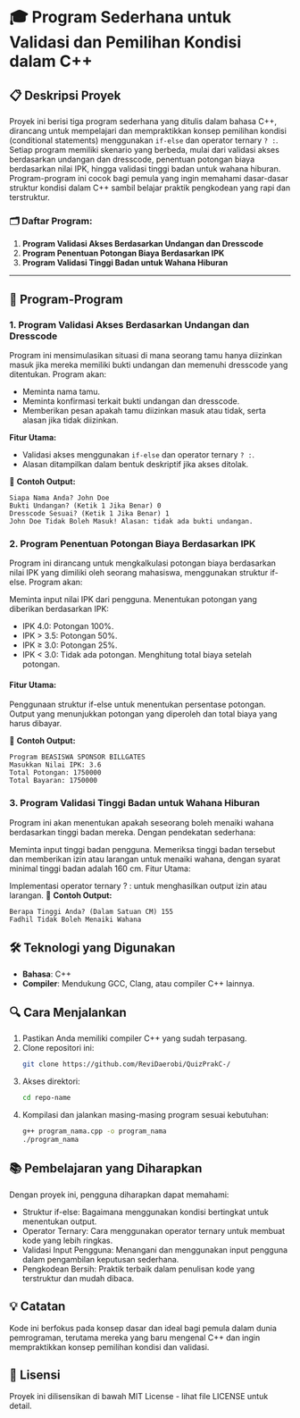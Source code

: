 # 🎓 Program Sederhana untuk Validasi dan Pemilihan Kondisi dalam C++

## 📋 Deskripsi Proyek
Proyek ini berisi tiga program sederhana yang ditulis dalam bahasa C++, dirancang untuk mempelajari dan mempraktikkan konsep pemilihan kondisi (conditional statements) menggunakan `if-else` dan operator ternary `? :`. Setiap program memiliki skenario yang berbeda, mulai dari validasi akses berdasarkan undangan dan dresscode, penentuan potongan biaya berdasarkan nilai IPK, hingga validasi tinggi badan untuk wahana hiburan. Program-program ini cocok bagi pemula yang ingin memahami dasar-dasar struktur kondisi dalam C++ sambil belajar praktik pengkodean yang rapi dan terstruktur.

### 🗂️ Daftar Program:
1. **Program Validasi Akses Berdasarkan Undangan dan Dresscode**
2. **Program Penentuan Potongan Biaya Berdasarkan IPK**
3. **Program Validasi Tinggi Badan untuk Wahana Hiburan**

---

## 🚀 Program-Program

### 1. Program Validasi Akses Berdasarkan Undangan dan Dresscode
Program ini mensimulasikan situasi di mana seorang tamu hanya diizinkan masuk jika mereka memiliki bukti undangan dan memenuhi dresscode yang ditentukan. Program akan:
- Meminta nama tamu.
- Meminta konfirmasi terkait bukti undangan dan dresscode.
- Memberikan pesan apakah tamu diizinkan masuk atau tidak, serta alasan jika tidak diizinkan.

**Fitur Utama:**
- Validasi akses menggunakan `if-else` dan operator ternary `? :`.
- Alasan ditampilkan dalam bentuk deskriptif jika akses ditolak.
  
📌 **Contoh Output:**
```plaintext
Siapa Nama Anda? John Doe
Bukti Undangan? (Ketik 1 Jika Benar) 0
Dresscode Sesuai? (Ketik 1 Jika Benar) 1
John Doe Tidak Boleh Masuk! Alasan: tidak ada bukti undangan.
```

### 2. Program Penentuan Potongan Biaya Berdasarkan IPK
Program ini dirancang untuk mengkalkulasi potongan biaya berdasarkan nilai IPK yang dimiliki oleh seorang mahasiswa, menggunakan struktur if-else. Program akan:

Meminta input nilai IPK dari pengguna.
Menentukan potongan yang diberikan berdasarkan IPK:
- IPK 4.0: Potongan 100%.
- IPK > 3.5: Potongan 50%.
- IPK ≥ 3.0: Potongan 25%.
- IPK < 3.0: Tidak ada potongan.
Menghitung total biaya setelah potongan.

#### Fitur Utama:
Penggunaan struktur if-else untuk menentukan persentase potongan.
Output yang menunjukkan potongan yang diperoleh dan total biaya yang harus dibayar.

📌 **Contoh Output:**
```plaintext
Program BEASISWA SPONSOR BILLGATES
Masukkan Nilai IPK: 3.6
Total Potongan: 1750000
Total Bayaran: 1750000
```

### 3. Program Validasi Tinggi Badan untuk Wahana Hiburan
Program ini akan menentukan apakah seseorang boleh menaiki wahana berdasarkan tinggi badan mereka. Dengan pendekatan sederhana:

Meminta input tinggi badan pengguna.
Memeriksa tinggi badan tersebut dan memberikan izin atau larangan untuk menaiki wahana, dengan syarat minimal tinggi badan adalah 160 cm.
Fitur Utama:

Implementasi operator ternary ? : untuk menghasilkan output izin atau larangan.
📌 **Contoh Output:**
```plaintext
Berapa Tinggi Anda? (Dalam Satuan CM) 155
Fadhil Tidak Boleh Menaiki Wahana
```

## 🛠️ Teknologi yang Digunakan
- **Bahasa**: C++
- **Compiler**: Mendukung GCC, Clang, atau compiler C++ lainnya.

## 🔍 Cara Menjalankan
1. Pastikan Anda memiliki compiler C++ yang sudah terpasang.
2. Clone repositori ini:
   ```bash
   git clone https://github.com/ReviDaerobi/QuizPrakC-/
   ```
3. Akses direktori:
   ```bash
   cd repo-name
   ```
4. Kompilasi dan jalankan masing-masing program sesuai kebutuhan:
   ```bash
   g++ program_nama.cpp -o program_nama
   ./program_nama
   ```

## 📚 Pembelajaran yang Diharapkan
Dengan proyek ini, pengguna diharapkan dapat memahami:

- Struktur if-else: Bagaimana menggunakan kondisi bertingkat untuk menentukan output.
- Operator Ternary: Cara menggunakan operator ternary untuk membuat kode yang lebih ringkas.
- Validasi Input Pengguna: Menangani dan menggunakan input pengguna dalam pengambilan keputusan sederhana.
- Pengkodean Bersih: Praktik terbaik dalam penulisan kode yang terstruktur dan mudah dibaca.

## 💡 Catatan
Kode ini berfokus pada konsep dasar dan ideal bagi pemula dalam dunia pemrograman, terutama mereka yang baru mengenal C++ dan ingin mempraktikkan konsep pemilihan kondisi dan validasi.

## 📝 Lisensi
Proyek ini dilisensikan di bawah MIT License - lihat file LICENSE untuk detail.

